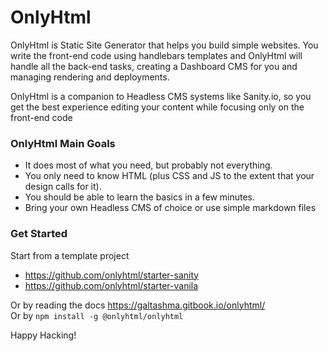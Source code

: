 # OnlyHtml
OnlyHtml is Static Site Generator that helps you build simple websites. You write the front-end code using handlebars templates and OnlyHtml will handle all the back-end tasks, creating a Dashboard CMS for you and managing rendering and  deployments.

OnlyHtml is a companion to Headless CMS systems like Sanity.io, so you get the best experience editing your content while focusing only on the front-end code

### OnlyHtml Main Goals
- It does most of what you need, but probably not everything.
- You only need to know HTML (plus CSS and JS to the extent that your design calls for it).
- You should be able to learn the basics in a few minutes.
- Bring your own Headless CMS of choice or use simple markdown files 

### Get Started
Start from a template project
- https://github.com/onlyhtml/starter-sanity
- https://github.com/onlyhtml/starter-vanila

Or by reading the docs https://galtashma.gitbook.io/onlyhtml/  
Or by `npm install -g @onlyhtml/onlyhtml`

Happy Hacking!
